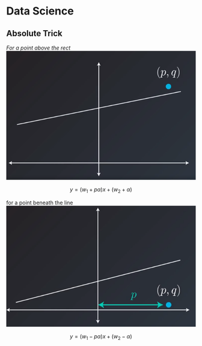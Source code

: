 #  Data Science

## Absolute Trick
*For a point above the rect*
![Point above the rect](https://raw.githubusercontent.com/steelcolosus/udacity-datascience/master/images/point-above.png)

$$
y = (w_1 + p\alpha)x + (w_2 + \alpha)
$$

for a point beneath the line
![Beneath the line](https://raw.githubusercontent.com/steelcolosus/udacity-datascience/master/images/below.png)

$$
y = (w_1 - p\alpha)x + (w_2 - \alpha)
$$



<!--stackedit_data:
eyJoaXN0b3J5IjpbOTM4NzIzMTU4LC02OTQwMTUxNjUsMTE2Nz
Q3MTQyMSwxODI1MTc5OTczLC0xOTg0NTcyMjAxXX0=
-->